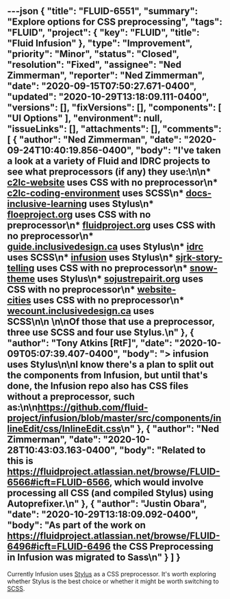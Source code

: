 ---json
{
  "title": "FLUID-6551",
  "summary": "Explore options for CSS preprocessing",
  "tags": "FLUID",
  "project": {
    "key": "FLUID",
    "title": "Fluid Infusion"
  },
  "type": "Improvement",
  "priority": "Minor",
  "status": "Closed",
  "resolution": "Fixed",
  "assignee": "Ned Zimmerman",
  "reporter": "Ned Zimmerman",
  "date": "2020-09-15T07:50:27.671-0400",
  "updated": "2020-10-29T13:18:09.111-0400",
  "versions": [],
  "fixVersions": [],
  "components": [
    "UI Options"
  ],
  "environment": null,
  "issueLinks": [],
  "attachments": [],
  "comments": [
    {
      "author": "Ned Zimmerman",
      "date": "2020-09-24T10:40:19.856-0400",
      "body": "I've taken a look at a variety of Fluid and IDRC projects to see what preprocessors (if any) they use:\n\n* [c2lc-website](https://github.com/codelearncreate/c2lc-website) uses CSS with no preprocessor\n* [c2lc-coding-environment](https://github.com/codelearncreate/c2lc-coding-environment) uses SCSS\n* [docs-inclusive-learning](https://github.com/fluid-project/docs-inclusive-learning) uses Stylus\n* [floeproject.org](https://github.com/fluid-project/floeproject.org) uses CSS with no preprocessor\n* [fluidproject.org](https://github.com/fluid-project/fluidproject.org) uses CSS with no preprocessor\n* [guide.inclusivedesign.ca](https://github.com/inclusive-design/guide.inclusivedesign.ca) uses Stylus\n* [idrc](https://github.com/inclusive-design/idrc) uses SCSS\n* [infusion](https://github.com/fluid-project/infusion) uses Stylus\n* [sjrk-story-telling](https://github.com/fluid-project/sjrk-story-telling) uses CSS with no preprocessor\n* [snow-theme](https://github.com/inclusive-design/snow-theme) uses Stylus\n* [sojustrepairit.org](https://github.com/fluid-project/sojustrepairit.org) uses CSS with no preprocessor\n* [website-cities](https://github.com/inclusive-design/website-cities) uses CSS with no preprocessor\n* [wecount.inclusivedesign.ca](https://github.com/inclusive-design/wecount.inclusivedesign.ca) uses SCSS\n\n \n\nOf those that use a preprocessor, three use SCSS and four use Stylus.\n"
    },
    {
      "author": "Tony Atkins [RtF]",
      "date": "2020-10-09T05:07:39.407-0400",
      "body": "> infusion uses Stylus\n\nI know there's a plan to split out the components from Infusion, but until that's done, the Infusion repo also has CSS files without a preprocessor, such as:\n\n<https://github.com/fluid-project/infusion/blob/master/src/components/inlineEdit/css/InlineEdit.css>\n"
    },
    {
      "author": "Ned Zimmerman",
      "date": "2020-10-28T10:43:03.163-0400",
      "body": "Related to this is <https://fluidproject.atlassian.net/browse/FLUID-6566#icft=FLUID-6566>, which would involve processing all CSS (and compiled Stylus) using Autoprefixer.\n"
    },
    {
      "author": "Justin Obara",
      "date": "2020-10-29T13:18:09.092-0400",
      "body": "As part of the work on <https://fluidproject.atlassian.net/browse/FLUID-6496#icft=FLUID-6496> the CSS Preprocessing in Infusion was migrated to Sass\n"
    }
  ]
}
---
Currently Infusion uses [Stylus](https://stylus-lang.com/) as a CSS preprocessor. It's worth exploring whether Stylus is the best choice or whether it might be worth switching to [SCSS](https://sass-lang.com/).

        